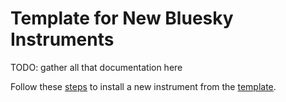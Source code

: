 # Template for New Bluesky Instruments

TODO: gather all that documentation here


Follow these [steps](https://bcda-aps.github.io/bluesky_training/instrument/_install_new_instrument.html) to install a new instrument
from the [template](https://github.com/BCDA-APS/bluesky_training/tree/main/bluesky/instrument).

